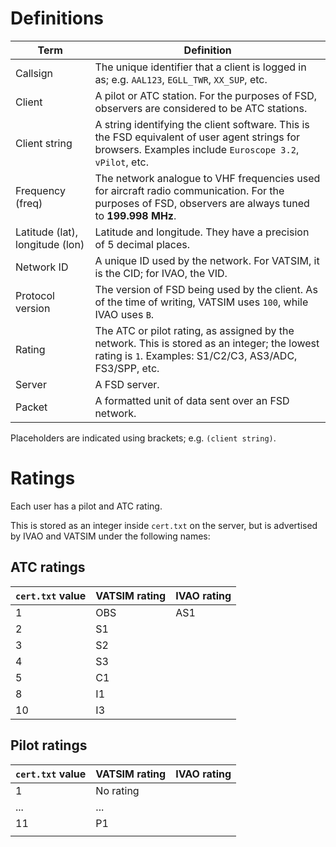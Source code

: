 # Definitions #

| Term                            | Definition                                                   |
| ------------------------------- | ------------------------------------------------------------ |
| Callsign                        | The unique identifier that a client is logged in as; e.g. `AAL123`, `EGLL_TWR`, `XX_SUP`, etc. |
| Client                          | A pilot or ATC station. For the purposes of FSD, observers are considered to be ATC stations. |
| Client string                   | A string identifying the client software. This is the FSD equivalent of user agent strings for browsers. Examples include `Euroscope 3.2`, `vPilot`, etc. |
| Frequency (freq)                | The network analogue to VHF frequencies used for aircraft radio communication. For the purposes of FSD, observers are always tuned to **199.998 MHz**. |
| Latitude (lat), longitude (lon) | Latitude and longitude. They have a precision of 5 decimal places. |
| Network ID                      | A unique ID used by the network. For VATSIM, it is the CID; for IVAO, the VID. |
| Protocol version                | The version of FSD being used by the client. As of the time of writing, VATSIM uses `100`, while IVAO uses `B`. |
| Rating                          | The ATC or pilot rating, as assigned by the network. This is stored as an integer; the lowest rating is `1`. Examples: S1/C2/C3, AS3/ADC, FS3/SPP, etc. |
| Server                          | A FSD server.                                                |
| Packet                          | A formatted unit of data sent over an FSD network.           |

Placeholders are indicated using brackets; e.g. `(client string)`.



# Ratings #

Each user has a pilot and ATC rating. 

This is stored as an integer inside `cert.txt` on the server, but is advertised by IVAO and VATSIM under the following names:

## ATC ratings ##

| `cert.txt` value | VATSIM rating | IVAO rating |
| ---------------- | ------------- | ----------- |
| 1                | OBS           | AS1         |
| 2                | S1            |             |
| 3                | S2            |             |
| 4                | S3            |             |
| 5                | C1            |             |
| 8                | I1            |             |
| 10               | I3            |             |


## Pilot ratings ##

| `cert.txt` value | VATSIM rating | IVAO rating |
| ---------------- | ------------- | ----------- |
| 1                | No rating     |             |
| ...              | ...           |             |
| 11               | P1            |             |
|                  |               |             |